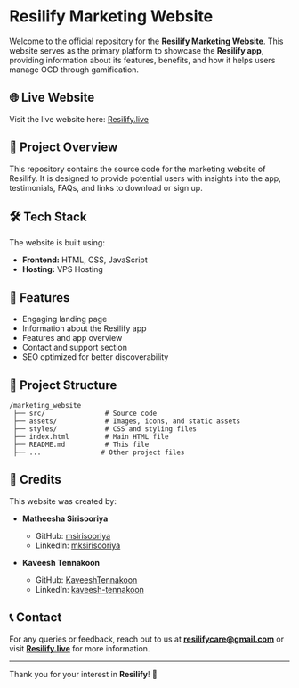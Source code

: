 # Resilify Marketing Website

Welcome to the official repository for the **Resilify Marketing Website**. This website serves as the primary platform to showcase the **Resilify app**, providing information about its features, benefits, and how it helps users manage OCD through gamification.

## 🌐 Live Website
Visit the live website here: [Resilify.live](https://resilify.live)

## 📌 Project Overview
This repository contains the source code for the marketing website of Resilify. It is designed to provide potential users with insights into the app, testimonials, FAQs, and links to download or sign up.

## 🛠 Tech Stack
The website is built using:
- **Frontend:** HTML, CSS, JavaScript
- **Hosting:** VPS Hosting

## 🚀 Features
- Engaging landing page
- Information about the Resilify app
- Features and app overview
- Contact and support section
- SEO optimized for better discoverability

## 📂 Project Structure
```plaintext
/marketing_website
 ├── src/               # Source code
 ├── assets/            # Images, icons, and static assets
 ├── styles/            # CSS and styling files
 ├── index.html         # Main HTML file
 ├── README.md          # This file
 ├── ...               # Other project files
```
## 🙌 Credits
This website was created by:
- **Matheesha Sirisooriya**  
  - GitHub: [msirisooriya](https://github.com/msirisooriya)  
  - LinkedIn: [mksirisooriya](https://www.linkedin.com/in/mksirisooriya/)

- **Kaveesh Tennakoon**  
  - GitHub: [KaveeshTennakoon](https://github.com/KaveeshTennakoon)  
  - LinkedIn: [kaveesh-tennakoon](https://www.linkedin.com/in/kaveesh-tennakoon/)

## 📞 Contact
For any queries or feedback, reach out to us at **resilifycare@gmail.com** or visit **[Resilify.live](https://resilify.live)** for more information.

---
Thank you for your interest in **Resilify**! 🚀
